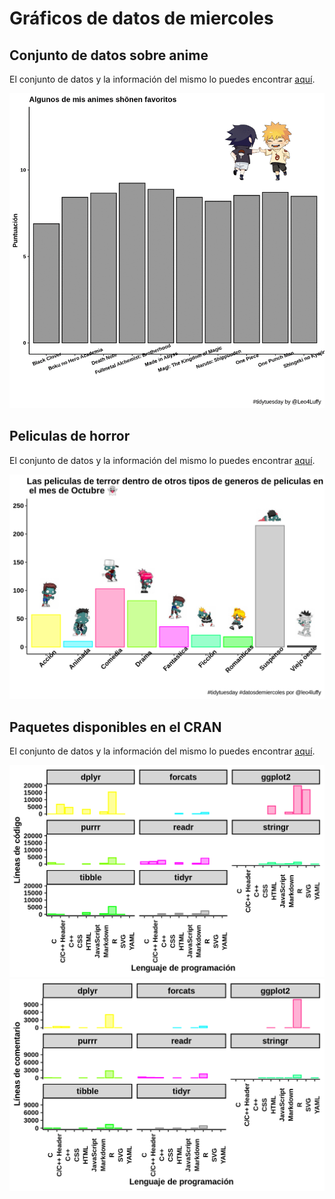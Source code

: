 # Gráficos de datos de miercoles

## Conjunto de datos sobre anime
El conjunto de datos y la información del mismo lo puedes encontrar [aquí](https://github.com/rfordatascience/tidytuesday/tree/master/data/2019/2019-04-23).

![](https://raw.githubusercontent.com/Leo4Luffy/datos_de_miercoles/master/2019_04_23/Anime_tidy.gif)

## Peliculas de horror

El conjunto de datos y la información del mismo lo puedes encontrar [aquí](https://github.com/rfordatascience/tidytuesday/tree/master/data/2019/2019-10-22).

![](2019_10_22/ph.png)

## Paquetes disponibles en el CRAN

El conjunto de datos y la información del mismo lo puedes encontrar [aquí](https://github.com/rfordatascience/tidytuesday/tree/master/data/2019/2019-11-12).

![](2019_11_13/linea_codigo.png)
![](2019_11_13/linea_comentario.png)
